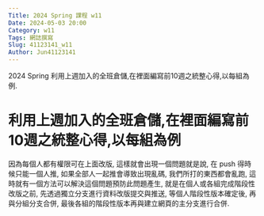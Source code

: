 ```yaml
---
Title: 2024 Spring 課程 w11
Date: 2024-05-03 20:00
Category: w11
Tags: 網誌撰寫
Slug: 41123141_w11
Author: Jun41123141
---
```


2024 Spring 利用上週加入的全班倉儲,在裡面編寫前10週之統整心得,以每組為例.


<!-- PELICAN_END_SUMMARY -->

# 利用上週加入的全班倉儲,在裡面編寫前10週之統整心得,以每組為例
因為每個人都有權限可在上面改版, 這樣就會出現一個問題就是說, 在 push 得時候只能一個人推, 如果全部人一起推會導致出現亂碼, 我們所打的東西都會亂跑, 這時就有一個方法可以解決這個問題預防此問題產生, 就是在個人或各組完成階段性改版之前, 先透過獨立分支進行資料改版提交與推送, 等個人階段性版本確定後, 再與分組分支合併, 最後各組的階段性版本再與建立網頁的主分支進行合併.